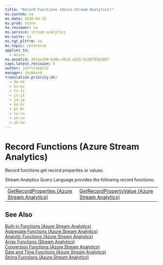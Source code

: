 ```yaml
---
title: "Record Functions (Azure Stream Analytics)"
ms.custom: na
ms.date: 2016-04-22
ms.prod: azure
ms.reviewer: na
ms.service: stream-analytics
ms.suite: na
ms.tgt_pltfrm: na
ms.topic: reference
applies_to: 
  - Azure
ms.assetid: d541e199-bd0e-45cd-a51b-6136f95b380f
caps.latest.revision: 5
author: jeffstokes72
manager: jhubbard
translation.priority.mt: 
  - de-de
  - es-es
  - fr-fr
  - it-it
  - ja-jp
  - ko-kr
  - pt-br
  - ru-ru
  - zh-cn
  - zh-tw
---
```

# Record Functions (Azure Stream Analytics)
  Record functions get record properties or values.  
  
 Stream Analytics Query Language provides the following record functions:  
  
|||  
|-|-|  
|[GetRecordProperties &#40;Azure Stream Analytics&#41;](../streamAnalyticsQueryLanguage/GetRecordProperties--Azure-Stream-Analytics-.md)|[GetRecordPropertyValue &#40;Azure Stream Analytics&#41;](../streamAnalyticsQueryLanguage/GetRecordPropertyValue--Azure-Stream-Analytics-.md)|  
  
## See Also  
 [Built-in Functions &#40;Azure Stream Analytics&#41;](../streamAnalyticsQueryLanguage/Built-in-Functions--Azure-Stream-Analytics-.md)   
 [Aggregate Functions &#40;Azure Stream Analytics&#41;](../streamAnalyticsQueryLanguage/Aggregate-Functions--Azure-Stream-Analytics-.md)   
 [Analytic Functions &#40;Azure Stream Analytics&#41;](../streamAnalyticsQueryLanguage/Analytic-Functions--Azure-Stream-Analytics-.md)   
 [Array Functions &#40;Stream Analytics&#41;](../streamAnalyticsQueryLanguage/Array-Functions--Stream-Analytics-.md)   
 [Conversion Functions &#40;Azure Stream Analytics&#41;](../streamAnalyticsQueryLanguage/Conversion-Functions--Azure-Stream-Analytics-.md)   
 [Date and Time Functions &#40;Azure Stream Analytics&#41;](../streamAnalyticsQueryLanguage/Date-and-Time-Functions--Azure-Stream-Analytics-.md)   
 [String Functions &#40;Azure Stream Analytics&#41;](../streamAnalyticsQueryLanguage/String-Functions--Azure-Stream-Analytics-.md)  
  
  